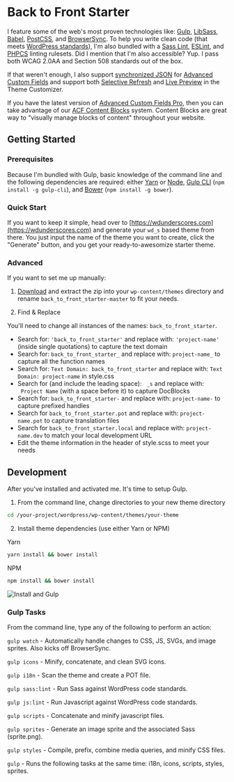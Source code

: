 # Back to Front Starter

I feature some of the web's most proven technologies like: [Gulp](http://gulpjs.com/), [LibSass](http://sass-lang.com/), [Babel](https://babeljs.io/), [PostCSS](https://github.com/postcss/postcss), and [BrowserSync](https://www.browsersync.io/). To help you write clean code (that meets [WordPress standards](https://make.wordpress.org/core/handbook/best-practices/coding-standards/)), I'm also bundled with a [Sass Lint](https://github.com/sasstools/sass-lint), [ESLint](https://eslint.org/), and [PHPCS](https://github.com/squizlabs/PHP_CodeSniffer) linting rulesets. Did I mention that I'm also accessible? Yup. I pass both WCAG 2.0AA and Section 508 standards out of the box.

If that weren't enough, I also support [synchronized JSON](https://www.advancedcustomfields.com/resources/synchronized-json/) for [Advanced Custom Fields](https://www.advancedcustomfields.com/) and support both [Selective Refresh](https://make.wordpress.org/core/2016/03/22/implementing-selective-refresh-support-for-widgets/) and [Live Preview](https://codex.wordpress.org/Theme_Customization_API#Part_3:_Configure_Live_Preview_.28Optional.29) in the Theme Customizer.

If you have the latest version of [Advanced Custom Fields Pro](https://www.advancedcustomfields.com/pro/), then you can take advantage of our [ACF Content Blocks](https://github.com/WebDevStudios/wd_s/wiki/ACF-Content-Blocks) system. Content Blocks are great way to "visually manage blocks of content" throughout your website.

## Getting Started

### Prerequisites

Because I'm bundled with Gulp, basic knowledge of the command line and the following dependencies are required: either [Yarn](https://yarnpkg.com) or [Node](https://nodejs.org), [Gulp CLI](https://github.com/gulpjs/gulp-cli) (`npm install -g gulp-cli`), and [Bower](https://bower.io/) (`npm install -g bower`).

### Quick Start

If you want to keep it simple, head over to [https://wdunderscores.com](https://wdunderscores.com) and generate your `wd_s` based theme from there. You just input the name of the theme you want to create, click the "Generate" button, and you get your ready-to-awesomize starter theme.

### Advanced

If you want to set me up manually:

1. [Download](https://github.com/WebDevStudios/wd_s/archive/master.zip) and extract the zip into your `wp-content/themes` directory and rename `back_to_front_starter-master` to fit your needs.

2. Find & Replace

You'll need to change all instances of the names: `back_to_front_starter`.

- Search for: `'back_to_front_starter'` and replace with: `'project-name'` (inside single quotations) to capture the text domain
- Search for: `back_to_front_starter_` and replace with: `project-name_` to capture all the function names
- Search for: `Text Domain: back_to_front_starter` and replace with: `Text Domain: project-name` in style.css
- Search for (and include the leading space): <code>&nbsp;\_s</code> and replace with: <code>&nbsp;Project Name</code> (with a space before it) to capture DocBlocks
- Search for: `back_to_front_starter-` and replace with: `project-name-` to capture prefixed handles
- Search for `back_to_front_starter.pot` and replace with: `project-name.pot` to capture translation files
- Search for `back_to_front_starter.local` and replace with: `project-name.dev` to match your local development URL
- Edit the theme information in the header of style.scss to meet your needs

## Development

After you've installed and activated me. It's time to setup Gulp.

1. From the command line, change directories to your new theme directory

```bash
cd /your-project/wordpress/wp-content/themes/your-theme
```

2. Install theme dependencies (use either Yarn or NPM)

Yarn

```bash
yarn install && bower install
```

NPM

```bash
npm install && bower install
```

![Install and Gulp](https://dl.dropboxusercontent.com/s/cj1p6xjz51cpckq/back_to_front_starter-install.gif?dl=0)

### Gulp Tasks

From the command line, type any of the following to perform an action:

`gulp watch` - Automatically handle changes to CSS, JS, SVGs, and image sprites. Also kicks off BrowserSync.

`gulp icons` - Minify, concatenate, and clean SVG icons.

`gulp i18n` - Scan the theme and create a POT file.

`gulp sass:lint` - Run Sass against WordPress code standards.

`gulp js:lint` - Run Javascript against WordPress code standards.

`gulp scripts` - Concatenate and minify javascript files.

`gulp sprites` - Generate an image sprite and the associated Sass (sprite.png).

`gulp styles` - Compile, prefix, combine media queries, and minify CSS files.

`gulp` - Runs the following tasks at the same time: i18n, icons, scripts, styles, sprites.
